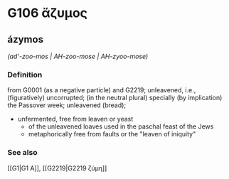 # G106 ἄζυμος

## ázymos

_(ad'-zoo-mos | AH-zoo-mose | AH-zyoo-mose)_

### Definition

from G0001 (as a negative particle) and G2219; unleavened, i.e., (figuratively) uncorrupted; (in the neutral plural) specially (by implication) the Passover week; unleavened (bread); 

- unfermented, free from leaven or yeast
  - of the unleavened loaves used in the paschal feast of the Jews
  - metaphorically free from faults or the &quot;leaven of iniquity&quot;

### See also

[[G1|G1 Α]], [[G2219|G2219 ζύμη]]
